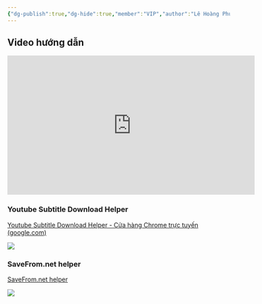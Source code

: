 ```yaml
---
{"dg-publish":true,"dg-hide":true,"member":"VIP","author":"Lê Hoàng Phúc","language":null,"tags":["tips","tricks","youtube","VIP"],"title":"Tải video và sub trên Youtube","permalink":"/iv-tips-and-tricks/tai-video-va-sub-tren-youtube/","hide":true,"dgPassFrontmatter":true}
---
```


## Video hướng dẫn

<iframe width="560" height="315" src="https://www.youtube.com/embed/PRwMDFqDers?si=GofZJEN6LgZ14QI7" title="YouTube video player" frameborder="0" allow="accelerometer; autoplay; clipboard-write; encrypted-media; gyroscope; picture-in-picture; web-share" allowfullscreen></iframe>

### Youtube Subtitle Download Helper

[Youtube Subtitle Download Helper - Cửa hàng Chrome trực tuyến (google.com)](https://chrome.google.com/webstore/detail/youtube-subtitle-download/dpmmcccjdcgdjnlnicicdbnlmohhpagf)

![](https://i.imgur.com/UozW5aS.png)

### SaveFrom.net helper

[SaveFrom.net helper](https://microsoftedge.microsoft.com/addons/detail/savefromnet-helper/hndfjogdceachkbgioglehonpejcdhem)

![](https://i.imgur.com/Hqjpr8e.png)
